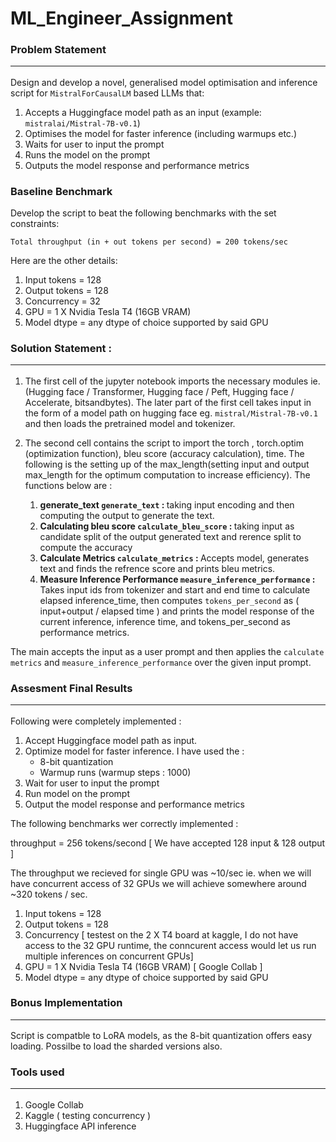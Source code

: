 # ML_Engineer_Assignment

### Problem Statement <hr>

Design and develop a novel, generalised model optimisation and inference script for `MistralForCausalLM` based LLMs that:
1. Accepts a Huggingface model path as an input (example: `mistralai/Mistral-7B-v0.1`)
2. Optimises the model for faster inference (including warmups etc.)
3. Waits for user to input the prompt
4. Runs the model on the prompt
5. Outputs the model response and performance metrics

### Baseline Benchmark 

Develop the script to beat the following benchmarks with the set constraints:

```Total throughput (in + out tokens per second) = 200 tokens/sec```

Here are the other details:
1. Input tokens = 128
2. Output tokens = 128
3. Concurrency = 32
4. GPU = 1 X Nvidia Tesla T4 (16GB VRAM)
5. Model dtype = any dtype of choice supported by said GPU

### Solution Statement : <hr>

1. The first cell of the jupyter notebook imports the necessary modules ie. (Hugging face / Transformer, Hugging face / Peft, Hugging face / Accelerate, bitsandbytes). The later part of the first cell takes input in the form of a model path on hugging face eg. `mistral/Mistral-7B-v0.1` and then loads the pretrained model and tokenizer.

2. The second cell contains the script to import the torch , torch.optim (optimization function), bleu score (accuracy calculation), time. The following is the setting up of the max_length(setting input and output max_length for the optimum computation to increase efficiency). The functions below are :
    1. <b> generate_text `generate_text` : </b> taking input encoding and then computing the output to generate the text.
    2. <b> Calculating bleu score `calculate_bleu_score` : </b> taking input as candidate split of the output generated text and rerence split to compute the accuracy
    3. <b> Calculate Metrics `calculate_metrics` : </b> Accepts model, generates text and finds the refrence score and prints bleu metrics.
    4. <b> Measure Inference Performance `measure_inference_performance` : </b> Takes input ids from tokenizer and start and end time to calculate elapsed inference_time, then computes `tokens_per_second` as ( input+output / elapsed time ) and prints the model response of the current inference, inference time, and tokens_per_second as performance metrics.

The main accepts the input as a user prompt and then applies the `calculate metrics` and `measure_inference_performance` over the given input prompt.

### Assesment Final Results <hr>

Following were completely implemented :

1. Accept Huggingface model path as input.
2. Optimize model for faster inference. I have used the :
    - 8-bit quantization
    - Warmup runs (warmup steps : 1000)
3. Wait for user to input the prompt 
4. Run model on the prompt 
5. Output the model response and performance metrics

The following benchmarks wer correctly implemented :

throughput = 256 tokens/second [ We have accepted 128 input & 128 output ]

The throughput we recieved for single GPU was ~10/sec ie. when we will have concurrent access of 32 GPUs we will achieve somewhere around ~320 tokens / sec.

1. Input tokens = 128
2. Output tokens = 128
3. Concurrency [ testest on the 2 X T4 board at kaggle, I do not have access to the 32 GPU runtime, the conncurent access would let us run multiple inferences on concurrent GPUs] 
4. GPU = 1 X Nvidia Tesla T4 (16GB VRAM) [ Google Collab ]
5. Model dtype = any dtype of choice supported by said GPU

### Bonus Implementation <hr>

Script is compatble to LoRA models, as the 8-bit quantization offers easy loading. Possilbe to load the sharded versions also.

### Tools used <hr>

1. Google Collab
2. Kaggle ( testing concurrency )
3. Huggingface API inference